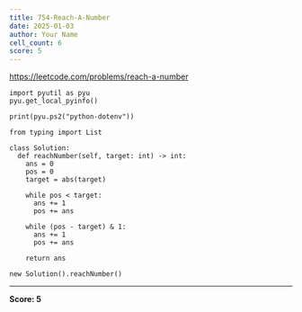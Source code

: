 ```yaml
---
title: 754-Reach-A-Number
date: 2025-01-03
author: Your Name
cell_count: 6
score: 5
---
```


https://leetcode.com/problems/reach-a-number


```
import pyutil as pyu
pyu.get_local_pyinfo()
```


```
print(pyu.ps2("python-dotenv"))
```


```
from typing import List
```


```
class Solution:
  def reachNumber(self, target: int) -> int:
    ans = 0
    pos = 0
    target = abs(target)

    while pos < target:
      ans += 1
      pos += ans

    while (pos - target) & 1:
      ans += 1
      pos += ans

    return ans
```


```
new Solution().reachNumber()
```


---
**Score: 5**